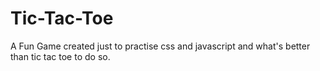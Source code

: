 # Tic-Tac-Toe

A Fun Game created just to practise css and javascript and what's better than tic tac toe to do so.

